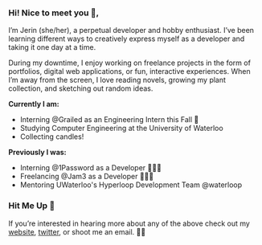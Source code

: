 ### Hi! Nice to meet you 👋,

I’m Jerin (she/her), a perpetual developer and hobby enthusiast. I’ve been learning different ways to creatively express myself as a developer and taking it one day at a time.

During my downtime, I enjoy working on freelance projects in the form of portfolios, digital web applications, or fun, interactive experiences. When I’m away from the screen, I love reading novels, growing my plant collection, and sketching out random ideas.

**Currently I am:**
- Interning @Grailed as an Engineering Intern this Fall 🍂
- Studying Computer Engineering at the University of Waterloo
- Collecting candles!

**Previously I was:**
- Interning @1Password as a Developer 👩🏻‍💻
- Freelancing @Jam3 as a Developer 👩🏻‍💻
- Mentoring UWaterloo's Hyperloop Development Team @waterloop

### Hit Me Up 💫

If you’re interested in hearing more about any of the above check out my [website](https://www.jerinraisa.com), [twitter](https://twitter.com/jxrinr), or shoot me an email. ✌🏼



<!--
**jxrin/jxrin** is a ✨ _special_ ✨ repository because its `README.md` (this file) appears on your GitHub profile.

Here are some ideas to get you started:

- 🔭 I’m currently working on ...
- 🌱 I’m currently learning ...
- 👯 I’m looking to collaborate on ...
- 🤔 I’m looking for help with ...
- 💬 Ask me about ...
- 📫 How to reach me: ...
- 😄 Pronouns: ...
- ⚡ Fun fact: ...
-->
